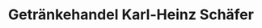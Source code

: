 ---
title: "Getränkehandel Karl-Heinz Schäfer"
url: /korbach/getraenkehandel-karl-heinz-schaefer/
shop: Getränke
---
